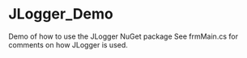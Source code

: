 # JLogger_Demo
Demo of how to use the JLogger NuGet package
See frmMain.cs for comments on how JLogger is used.
